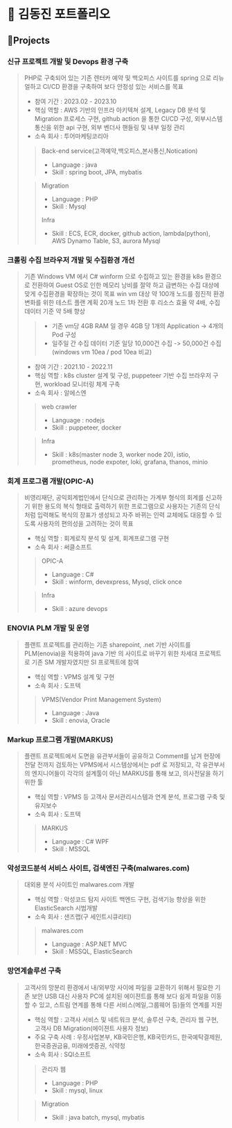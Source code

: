 # 📜 김동진 포트폴리오

## 📝Projects

### 신규 프로젝트 개발 및 Devops 환경 구축

> PHP로 구축되어 있는 기존 렌터카 예약 및 백오피스 사이트를 spring 으로 리뉴얼하고 CI/CD 환경을 구축하여 보다 안정성 있는 서비스를 목표 
>
> - 참여 기간 : 2023.02 - 2023.10
> - 핵심 역할 : AWS 기반의 인프라 아키텍쳐 설계, Legacy DB 분석 및 Migration 프로세스 구현, github action 을 통한 CI/CD 구성, 외부시스템 통신을 위한 api 구현, 외부 벤더사 핸들링 및 내부 일정 관리
> - 소속 회사 : 투어마케팅코리아
>
>> Back-end service(고객예약,백오피스,본사통신,Notication)
>> - Language : java  
>> - Skill : spring boot, JPA, mybatis
>> 
>
>> Migration
>> - Language : PHP
>> - Skill : Mysql
>>
>> Infra
>> - Skill : ECS, ECR, docker, github action, lambda(python), AWS Dynamo Table, S3, aurora Mysql
>>

### 크롤링 수집 브라우저 개발 및 수집환경 개선

> 기존 Windows VM 에서 C# winform 으로 수집하고 있는 환경을 k8s 환경으로 전환하여 Guest OS로 인한 메모리 낭비를 절약 하고 급변하는 수집 대상에 맞게 수집환경을 확장하는 것이 목표 
> win vm 대상 약 100개 노드를 점진적 환경 변화를 위한 테스트 플랜 계획
> 20개 노드 1차 전환 후 리소스 효율 약 4배, 수집 데이터 기준 약 5배 향상
>> - 기존 vm당 4GB RAM 일 경우 4GB 당 1개의 Application -> 4개의 Pod 구성
>> - 일주일 간 수집 데이터 기준 일당 10,000건 수집 -> 50,000건 수집(windows vm 10ea / pod 10ea 비교)
> 
> - 참여 기간 : 2021.10 - 2022.11
> - 핵심 역할 : k8s cluster 설계 및 구성, puppeteer 기반 수집 브라우저 구현, workload 모니터링 체계 구축
> - 소속 회사 : 알에스엔
>
>> web crawler
>> - Language : nodejs  
>> - Skill : puppeteer, docker
>> 
>
>> Infra
>> - Skill : k8s(master node 3, worker node 20), istio, prometheus, node expoter, loki, grafana, thanos, minio
>>

### 회계 프로그램 개발(OPIC-A)

> 비영리재단, 공익회계법인에서 단식으로 관리하는 가계부 형식의 회계를 신고하기 위한 용도의 복식 형태로 출력하기 위한 프로그램으로
> 사용자는 기존의 단식처럼 입력해도 복식의 장표가 생성되고
> 자주 바뀌는 인력 교체에도 대응할 수 있도록 사용자의 편의성을 고려하는 것이 목표
>
> - 핵심 역할 : 회계로직 분석 및 설계, 회계프로그램 구현
> - 소속 회사 : 써클소프트
>
>> OPIC-A
>> - Language : C#  
>> - Skill : winform, devexpress, Mysql, click once
>> 
>
>> Infra
>> - Skill : azure devops
>>

### ENOVIA PLM 개발 및 운영

> 플랜트 프로젝트를 관리하는 기존 sharepoint, .net 기반 사이트를 PLM(enovia)을 적용하여 java 기반 의 사이트로 바꾸기 위한 차세대 프로젝트로 기존 SM 개발자였지만 SI 프로젝트에 참여
>
> - 핵심 역할 : VPMS 설계 및 구현
> - 소속 회사 : 도프텍
>
>> VPMS(Vendor Print Management System)
>> - Language : Java  
>> - Skill : enovia, Oracle
>> 
>

### Markup 프로그램 개발(MARKUS)

> 플랜트 프로젝트에서 도면을 유관부서들이 공유하고 Comment를 남겨 현장에 전달 전까지 검토하는 VPMS에서 시스템상에서는 pdf 로 저장되고, 각 유관부서의 엔지니어들이 각각의 설계툴이 아닌 MARKUS를 통해 보고, 의사전달을 하기 위한 툴
>
> - 핵심 역할 : VPMS 등 고객사 문서관리시스템과 연계 분석, 프로그램 구축 및 유지보수
> - 소속 회사 : 도프텍
>
>> MARKUS
>> - Language : C# WPF  
>> - Skill : MSSQL
>> 
>

### 악성코드분석 서비스 사이트, 검색엔진 구축(malwares.com)

> 대외용 분석 사이트인 malwares.com 개발
>
> - 핵심 역할 : 악성코드 탐지 사이트 백엔드 구현, 검색기능 향상을 위한 ElasticSearch 시범개발
> - 소속 회사 : 샌즈랩(구 세인트시큐리티)
>
>> malwares.com
>> - Language : ASP.NET MVC  
>> - Skill : MSSQL, ElasticSearch
>> 
>

### 망연계솔루션 구축

> 고객사의 망분리 환경에서 내/외부망 사이에 파일을 교환하기 위해서 필요한 기존 보안 USB 대신 사용자 PC에 설치된 에이젼트를 통해 보다 쉽게 파일을 이동 할 수 있고, 스트림 연계를 통해 다른 서비스(메일,그룹웨어 등)들의 연계를 지원
>
> - 핵심 역할 : 고객사 서비스 및 네트워크 분석, 솔루션 구축, 관리자 웹 구현, 고객사 DB Migration(에이젼트 사용자 정보)
> - 주요 구축 사례 : 우정사업본부, KB국민은행, KB국민카드, 한국예탁결제원, 한국증권금융, 미래에셋증권, 식약청
> - 소속 회사 : SQI소프트
>
>> 관리자 웹
>> - Language : PHP  
>> - Skill : mysql, linux
>> 
>
>> Migration
>> - Skill : java batch, mysql, mybatis
>>

